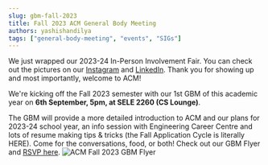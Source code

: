 ```yaml
---
slug: gbm-fall-2023
title: Fall 2023 ACM General Body Meeting
authors: yashishandilya
tags: ["general-body-meeting", "events", "SIGs"]
---
```


We just wrapped our 2023-24 In-Person Involvement Fair. You can check out the pictures on our [Instagram](https://www.instagram.com/acmatuic/) and [LinkedIn](https://www.linkedin.com/company/acm-cs-uic/). Thank you for showing up and most importantly, welcome to ACM!

We're kicking off the Fall 2023 semester with our 1st GBM of this academic year on **6th September, 5pm, at SELE 2260 (CS Lounge)**.

The GBM will provide a more detailed introduction to ACM and our plans for 2023-24 school year, an info session with Engineering Career Centre and lots of resume making tips & tricks (the Fall Application Cycle is literally HERE). Come for the conversations, food, or both! Check out our GBM Flyer and [RSVP here](https://forms.gle/R4JDYL4d4wCw7DiUA).
![ACM Fall 2023 GBM Flyer](/media/blog/acm-fall-2023-gbm-flyer.png)

<!-- truncate -->
